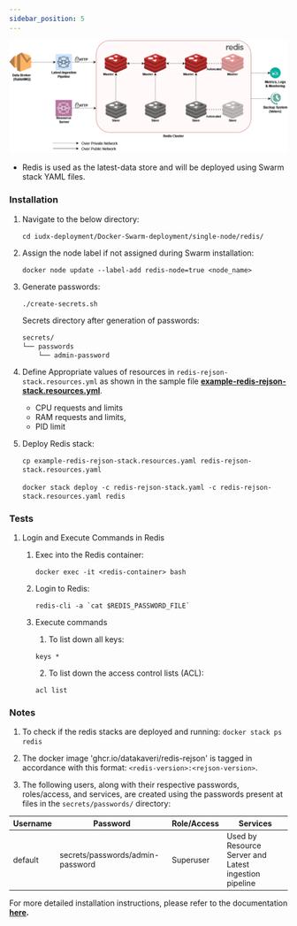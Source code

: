 ```yaml
---
sidebar_position: 5
---
```



![Architecture](../../../resources/auth/Redis-arch.png)
- Redis is used as the latest-data store and will be deployed using Swarm stack YAML files.

### Installation

1. Navigate to the below directory:

    ```
    cd iudx-deployment/Docker-Swarm-deployment/single-node/redis/
    ```

2. Assign the node label if not assigned during Swarm installation:

    ```
    docker node update --label-add redis-node=true <node_name>
    ```

3. Generate passwords:

    ```
    ./create-secrets.sh
    ```

    Secrets directory after generation of passwords:

    ```
    secrets/
    └── passwords
        └── admin-password
    ```

4. Define Appropriate values of resources in `redis-rejson-stack.resources.yml` as shown in the sample file **[example-redis-rejson-stack.resources.yml](https://github.com/datakaveri/iudx-deployment/blob/5.0.0/Docker-Swarm-deployment/single-node/redis/example-redis-rejson-stack.resources.yaml)**.
    
    - CPU requests and limits
    - RAM requests and limits, 
    - PID limit 

5. Deploy Redis stack:

    ```
    cp example-redis-rejson-stack.resources.yaml redis-rejson-stack.resources.yaml

    docker stack deploy -c redis-rejson-stack.yaml -c redis-rejson-stack.resources.yaml redis
    ```

### Tests

1. Login and Execute Commands in Redis

    1. Exec into the Redis container:

        ```
        docker exec -it <redis-container> bash
        ```

    2. Login to Redis:

        ```
        redis-cli -a `cat $REDIS_PASSWORD_FILE`
        ```
    3. Execute commands
    
       1. To list down all keys:

        ```
        keys *
        ```
       2. To list down the access control lists (ACL):

        ```
        acl list
        ```


### Notes

1. To check if the redis stacks are deployed and running: `docker stack ps redis`
    
2. The docker image 'ghcr.io/datakaveri/redis-rejson' is tagged in accordance with this format: `<redis-version>:<rejson-version>`.

3. The following users, along with their respective passwords, roles/access, and services, are created using the passwords present at files in the `secrets/passwords/` directory:

| Username | Password                        | Role/Access                        | Services                              |
|----------|---------------------------------|-----------------------------------|---------------------------------------|
| default  | secrets/passwords/admin-password | Superuser                         | Used by Resource Server and Latest ingestion pipeline |

For more detailed installation instructions, please refer to the documentation **[here](https://github.com/datakaveri/iudx-deployment/tree/5.0.0/Docker-Swarm-deployment/single-node/redis#introduction).**


